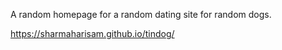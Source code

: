 A random homepage for a random dating site for random dogs.

https://sharmaharisam.github.io/tindog/
